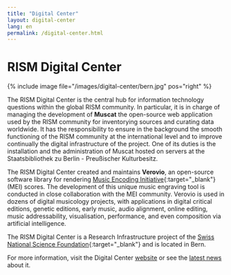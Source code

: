 ```yaml
---
title: "Digital Center"
layout: digital-center
lang: en
permalink: /digital-center.html
---
```


# RISM Digital Center

{% include image file="/images/digital-center/bern.jpg" pos="right" %}

The RISM Digital Center is the central hub for information technology questions within the global RISM community. In particular, it is in charge of managing the development of **Muscat** the open-source web application used by the RISM community for inventorying sources and curating data worldwide. It has the responsibility to ensure in the background the smooth functioning of the RISM community at the international level and to improve continually the digital infrastructure of the project. One of its duties is the installation and the administration of Muscat hosted on servers at the Staatsbibliothek zu Berlin - Preußischer Kulturbesitz.

The RISM Digital Center created and maintains **Verovio**, an open-source software library for rendering [Music Encoding Initiative](http://music-encoding.org){:target="_blank"} (MEI) scores. The development of this unique music engraving tool is conducted in close collaboration with the MEI community. Verovio is used in dozens of digital musicology projects, with applications in digital critical editions, genetic editions, early music, audio alignment, online editing, music addressability, visualisation, performance, and even composition via artificial intelligence.

The RISM Digital Center is a Research Infrastructure project of the [Swiss National Science Foundation](http://www.snf.ch){:target="_blank"} and is located in Bern.

For more information, visit the Digital Center [website](https://stage.rism.digital) or see the [latest news](/news-archive/rism_digital_center/) about it.
